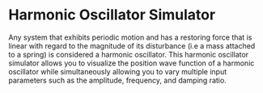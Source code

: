 <h1 class="code-line" data-line-start=0 data-line-end=1 ><a id="Harmonic_Oscillator_Simulator_0"></a>Harmonic Oscillator Simulator</h1>
<p class="has-line-data" data-line-start="2" data-line-end="3">Any system that exhibits periodic motion and has a restoring force that is linear with regard to the magnitude of its disturbance (i.e a mass attached to a spring) is considered a harmonic oscillator.  This harmonic oscillator simulator allows you to visualize the position wave function of a harmonic oscillator while simultaneously allowing you to vary multiple input parameters such as the amplitude, frequency, and damping ratio.</p>



